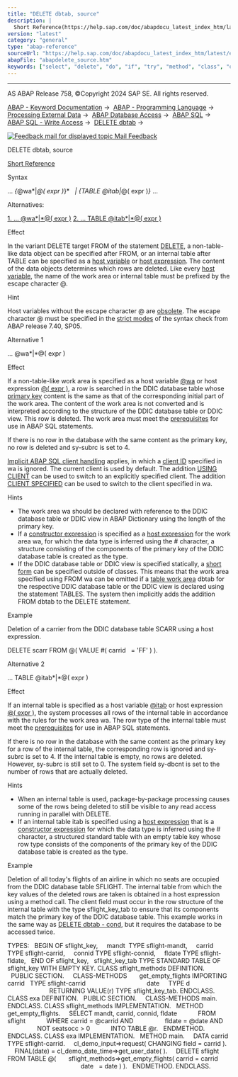 ```yaml
---
title: "DELETE dbtab, source"
description: |
  Short Reference(https://help.sap.com/doc/abapdocu_latest_index_htm/latest/en-US/abapdelete_dbtab_shortref.htm) Syntax ... @wa@( expr )  TABLE @itab@( expr ) ... Alternatives: 1. ... @wa@( expr )(#!ABAP_ALTERNATIVE_1@1@) 2. ... TABLE @itab@( expr )(#!ABAP_ALTERNATIV
version: "latest"
category: "general"
type: "abap-reference"
sourceUrl: "https://help.sap.com/doc/abapdocu_latest_index_htm/latest/en-US/abapdelete_source.htm"
abapFile: "abapdelete_source.htm"
keywords: ["select", "delete", "do", "if", "try", "method", "class", "data", "types", "internal-table", "abapdelete", "source"]
---
```


* * *

AS ABAP Release 758, ©Copyright 2024 SAP SE. All rights reserved.

[ABAP - Keyword Documentation](https://help.sap.com/doc/abapdocu_latest_index_htm/latest/en-US/abenabap.htm) →  [ABAP - Programming Language](https://help.sap.com/doc/abapdocu_latest_index_htm/latest/en-US/abenabap_reference.htm) →  [Processing External Data](https://help.sap.com/doc/abapdocu_latest_index_htm/latest/en-US/abenabap_language_external_data.htm) →  [ABAP Database Access](https://help.sap.com/doc/abapdocu_latest_index_htm/latest/en-US/abendb_access.htm) →  [ABAP SQL](https://help.sap.com/doc/abapdocu_latest_index_htm/latest/en-US/abenabap_sql.htm) →  [ABAP SQL - Write Access](https://help.sap.com/doc/abapdocu_latest_index_htm/latest/en-US/abenabap_sql_writing.htm) →  [DELETE dbtab](https://help.sap.com/doc/abapdocu_latest_index_htm/latest/en-US/abapdelete_dbtab.htm) → 

 [![](Mail.gif?object=Mail.gif "Feedback mail for displayed topic") Mail Feedback](mailto:f1_help@sap.com?subject=Feedback%20on%20ABAP%20Documentation&body=Document:%20DELETE%20dbtab%2C%20source%2C%20ABAPDELETE_SOURCE%2C%20758%0D%0A%0D%0AError:%0D%0A%0D%0A%0D%0A%0D%0ASuggestion%20for%20improvement:)

DELETE dbtab, source

[Short Reference](https://help.sap.com/doc/abapdocu_latest_index_htm/latest/en-US/abapdelete_dbtab_shortref.htm)

Syntax

... *{*@wa*|*@( expr )*}*
  *|* *{*TABLE @itab*|*@( expr )*}* ...

Alternatives:

[1\. ... @wa*|*@( expr )](#!ABAP_ALTERNATIVE_1@1@)
[2\. ... TABLE @itab*|*@( expr )](#!ABAP_ALTERNATIVE_2@2@)

Effect

In the variant DELETE target FROM of the statement [DELETE](https://help.sap.com/doc/abapdocu_latest_index_htm/latest/en-US/abapdelete_dbtab.htm), a non-table-like data object can be specified after FROM, or an internal table after TABLE can be specified as a [host variable](https://help.sap.com/doc/abapdocu_latest_index_htm/latest/en-US/abenabap_sql_host_variables.htm) or [host expression](https://help.sap.com/doc/abapdocu_latest_index_htm/latest/en-US/abenabap_sql_host_expressions.htm). The content of the data objects determines which rows are deleted. Like every [host variable](https://help.sap.com/doc/abapdocu_latest_index_htm/latest/en-US/abenabap_sql_host_variables.htm), the name of the work area or internal table must be prefixed by the escape character @.

Hint

Host variables without the escape character @ are [obsolete](https://help.sap.com/doc/abapdocu_latest_index_htm/latest/en-US/abenabap_sql_hostvar_obsolete.htm). The escape character @ must be specified in the [strict modes](https://help.sap.com/doc/abapdocu_latest_index_htm/latest/en-US/abenabap_sql_strict_modes.htm) of the syntax check from ABAP release 7.40, SP05.

Alternative 1   

... @wa*|*@( expr )

Effect

If a non-table-like work area is specified as a host variable [@wa](https://help.sap.com/doc/abapdocu_latest_index_htm/latest/en-US/abenabap_sql_host_variables.htm) or host expression [@( expr )](https://help.sap.com/doc/abapdocu_latest_index_htm/latest/en-US/abenabap_sql_host_expressions.htm), a row is searched in the DDIC database table whose [primary key](https://help.sap.com/doc/abapdocu_latest_index_htm/latest/en-US/abenprimary_key_glosry.htm "Glossary Entry") content is the same as that of the corresponding initial part of the work area. The content of the work area is not converted and is interpreted according to the structure of the DDIC database table or DDIC view. This row is deleted. The work area must meet the [prerequisites](https://help.sap.com/doc/abapdocu_latest_index_htm/latest/en-US/abenabap_sql_wa.htm) for use in ABAP SQL statements.

If there is no row in the database with the same content as the primary key, no row is deleted and sy-subrc is set to 4.

[Implicit ABAP SQL client handling](https://help.sap.com/doc/abapdocu_latest_index_htm/latest/en-US/abenabap_sql_client_handling.htm) applies, in which a [client ID](https://help.sap.com/doc/abapdocu_latest_index_htm/latest/en-US/abenclient_identifier_glosry.htm "Glossary Entry") specified in wa is ignored. The current client is used by default. The addition [USING CLIENT](https://help.sap.com/doc/abapdocu_latest_index_htm/latest/en-US/abapiumd_client.htm) can be used to switch to an explicitly specified client. The addition [CLIENT SPECIFIED](https://help.sap.com/doc/abapdocu_latest_index_htm/latest/en-US/abapiumd_client.htm) can be used to switch to the client specified in wa.

Hints

-   The work area wa should be declared with reference to the DDIC database table or DDIC view in ABAP Dictionary using the length of the primary key.
-   If a [constructor expression](https://help.sap.com/doc/abapdocu_latest_index_htm/latest/en-US/abenconstructor_expression_glosry.htm "Glossary Entry") is specified as a [host expression](https://help.sap.com/doc/abapdocu_latest_index_htm/latest/en-US/abenabap_sql_host_expressions.htm) for the work area wa, for which the data type is inferred using the # character, a structure consisting of the components of the primary key of the DDIC database table is created as the type.
-   If the DDIC database table or DDIC view is specified statically, a [short form](https://help.sap.com/doc/abapdocu_latest_index_htm/latest/en-US/abapdelete_obsolete.htm) can be specified outside of classes. This means that the work area specified using FROM wa can be omitted if a [table work area](https://help.sap.com/doc/abapdocu_latest_index_htm/latest/en-US/abentable_work_area_glosry.htm "Glossary Entry") dbtab for the respective DDIC database table or the DDIC view is declared using the statement TABLES. The system then implicitly adds the addition FROM dbtab to the DELETE statement.

Example

Deletion of a carrier from the DDIC database table SCARR using a host expression.

DELETE scarr FROM @( VALUE #( carrid   = 'FF' ) ).

Alternative 2   

... TABLE @itab*|*@( expr )

Effect

If an internal table is specified as a host variable [@itab](https://help.sap.com/doc/abapdocu_latest_index_htm/latest/en-US/abenabap_sql_host_variables.htm) or host expression [@( expr )](https://help.sap.com/doc/abapdocu_latest_index_htm/latest/en-US/abenabap_sql_host_expressions.htm), the system processes all rows of the internal table in accordance with the rules for the work area wa. The row type of the internal table must meet the [prerequisites](https://help.sap.com/doc/abapdocu_latest_index_htm/latest/en-US/abenabap_sql_wa.htm) for use in ABAP SQL statements.

If there is no row in the database with the same content as the primary key for a row of the internal table, the corresponding row is ignored and sy-subrc is set to 4. If the internal table is empty, no rows are deleted. However, sy-subrc is still set to 0. The system field sy-dbcnt is set to the number of rows that are actually deleted.

Hints

-   When an internal table is used, package-by-package processing causes some of the rows being deleted to still be visible to any read access running in parallel with DELETE.
-   If an internal table itab is specified using a [host expression](https://help.sap.com/doc/abapdocu_latest_index_htm/latest/en-US/abenabap_sql_host_expressions.htm) that is a [constructor expression](https://help.sap.com/doc/abapdocu_latest_index_htm/latest/en-US/abenconstructor_expression_glosry.htm "Glossary Entry") for which the data type is inferred using the # character, a structured standard table with an empty table key whose row type consists of the components of the primary key of the DDIC database table is created as the type.

Example

Deletion of all today's flights of an airline in which no seats are occupied from the DDIC database table SFLIGHT. The internal table from which the key values of the deleted rows are taken is obtained in a host expression using a method call. The client field must occur in the row structure of the internal table with the type sflight\_key\_tab to ensure that its components match the primary key of the DDIC database table. This example works in the same way as [DELETE dbtab - cond](https://help.sap.com/doc/abapdocu_latest_index_htm/latest/en-US/abapdelete_where.htm), but it requires the database to be accessed twice.

TYPES:
  BEGIN OF sflight\_key,
    mandt  TYPE sflight-mandt,
    carrid TYPE sflight-carrid,
    connid TYPE sflight-connid,
    fldate TYPE sflight-fldate,
  END OF sflight\_key,
  sflight\_key\_tab TYPE STANDARD TABLE OF sflight\_key WITH EMPTY KEY.
CLASS sflight\_methods DEFINITION.
  PUBLIC SECTION.
    CLASS-METHODS
      get\_empty\_flights IMPORTING carrid   TYPE sflight-carrid
                                  date     TYPE d
                        RETURNING VALUE(r) TYPE sflight\_key\_tab.
ENDCLASS.
CLASS exa DEFINITION.
  PUBLIC SECTION.
    CLASS-METHODS main.
ENDCLASS.
CLASS sflight\_methods IMPLEMENTATION.
  METHOD get\_empty\_flights.
    SELECT mandt, carrid, connid, fldate
           FROM sflight
           WHERE carrid = @carrid AND
                 fldate = @date AND
                 NOT seatsocc > 0
           INTO TABLE @r.
  ENDMETHOD.
ENDCLASS.
CLASS exa IMPLEMENTATION.
  METHOD main.
    DATA carrid TYPE sflight-carrid.
    cl\_demo\_input=>request( CHANGING field = carrid ).
    FINAL(date) = cl\_demo\_date\_time=>get\_user\_date( ).
    DELETE sflight FROM TABLE @(
      sflight\_methods=>get\_empty\_flights( carrid = carrid
                                          date   = date ) ).
  ENDMETHOD.
ENDCLASS.